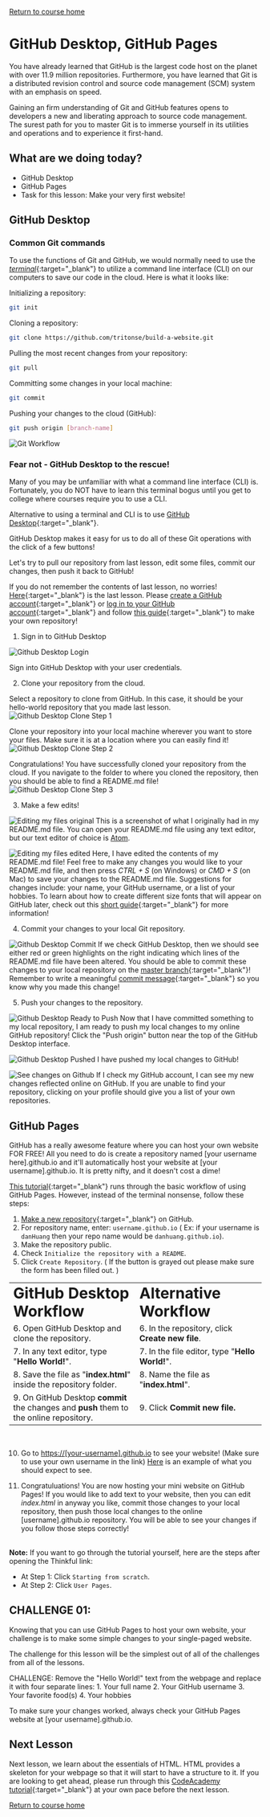<a href="https://tritonse.github.io/build-a-website/">Return to course home</a>

# GitHub Desktop, GitHub Pages

You have already learned that GitHub is the largest code host on the planet with over 11.9 million repositories. Furthermore, you have learned that Git is a distributed revision control and source code management (SCM) system with an emphasis on speed.

Gaining an firm understanding of Git and GitHub features opens to developers a new and liberating approach to source code management. The surest path for you to master Git is to immerse yourself in its utilities and operations and to experience it first-hand.

## What are we doing today?

-   GitHub Desktop
-   GitHub Pages
-   Task for this lesson: Make your very first website!

## GitHub Desktop

### Common Git commands

To use the functions of Git and GitHub, we would normally need to use the [_terminal_](https://askubuntu.com/questions/38162/what-is-a-terminal-and-how-do-i-open-and-use-it){:target="\_blank"} to utilize a command line interface (CLI) on our computers to save our code in the cloud. Here is what it looks like:

Initializing a repository:

```bash
git init
```

Cloning a repository:

```bash
git clone https://github.com/tritonse/build-a-website.git
```

Pulling the most recent changes from your repository:

```bash
git pull
```

Committing some changes in your local machine:

```bash
git commit
```

Pushing your changes to the cloud (GitHub):

```bash
git push origin [branch-name]
```

![Git Workflow](https://raw.githubusercontent.com/tritonse/build-a-website/master/lesson-02/gitLocalWorkflow.png)

### Fear not - GitHub Desktop to the rescue!

Many of you may be unfamiliar with what a command line interface (CLI) is. Fortunately, you do NOT have to learn this terminal bogus until you get to college where courses require you to use a CLI.

Alternative to using a terminal and CLI is to use [GitHub Desktop](https://desktop.github.com/){:target="\_blank"}.

GitHub Desktop makes it easy for us to do all of these Git operations with the click of a few buttons!

Let's try to pull our repository from last lesson, edit some files, commit our changes, then push it back to GitHub!

If you do not remember the contents of last lesson, no worries! [Here](https://tritonse.github.io/build-a-website/lesson-01){:target="\_blank"} is the last lesson. Please [create a GitHub account](https://github.com/join){:target="\_blank"} or [log in to your GitHub account](https://github.com/login){:target="\_blank"} and follow [this guide](https://guides.github.com/activities/hello-world/){:target="\_blank"} to make your own repository!

1.  Sign in to GitHub Desktop

![Github Desktop Login](https://raw.githubusercontent.com/tritonse/build-a-website/master/lesson-02/github-desktop-first-screen.png)

Sign into GitHub Desktop with your user credentials.

2.  Clone your repository from the cloud.

Select a repository to clone from GitHub. In this case, it should be your hello-world repository that you made last lesson.
![Github Desktop Clone Step 1](https://raw.githubusercontent.com/tritonse/build-a-website/master/lesson-02/github-desktop-no-repos.png)

Clone your repository into your local machine wherever you want to store your files. Make sure it is at a location where you can easily find it!
![Github Desktop Clone Step 2](https://raw.githubusercontent.com/tritonse/build-a-website/master/lesson-02/github-desktop-clone-a-repo.png)

Congratulations! You have successfully cloned your repository from the cloud. If you navigate to the folder to where you cloned the repository, then you should be able to find a README.md file!
![Github Desktop Clone Step 3](https://raw.githubusercontent.com/tritonse/build-a-website/master/lesson-02/github-desktop-repo-view.png)

3.  Make a few edits!

![Editing my files original](https://raw.githubusercontent.com/tritonse/build-a-website/master/lesson-02/text-editor-original-text.png)
This is a screenshot of what I originally had in my README.md file. You can open your README.md file using any text editor, but our text editor of choice is [Atom](https://atom.io/).

![Editing my files edited](https://raw.githubusercontent.com/tritonse/build-a-website/master/lesson-02/text-editor-edited-text.png)
Here, I have edited the contents of my README.md file! Feel free to make any changes you would like to your README.md file, and then press _CTRL + S_ (on Windows) or _CMD + S_ (on Mac) to save your changes to the README.md file. Suggestions for changes include: your name, your GitHub username, or a list of your hobbies. To learn about how to create different size fonts that will appear on GitHub later, check out this [short guide](https://guides.github.com/features/mastering-markdown/){:target="\_blank"} for more information!

4.  Commit your changes to your local Git repository.

![Github Desktop Commit](https://raw.githubusercontent.com/tritonse/build-a-website/master/lesson-02/github-desktop-view-changes.png)
If we check GitHub Desktop, then we should see either red or green highlights on the right indicating which lines of the README.md file have been altered. You should be able to commit these changes to your local repository on the [master branch](https://git-scm.com/book/en/v2/Git-Branching-Branches-in-a-Nutshell){:target="\_blank"}! Remember to write a meaningful [commit message](https://chris.beams.io/posts/git-commit/){:target="\_blank"} so you know why you made this change!

5.  Push your changes to the repository.

![Github Desktop Ready to Push](https://raw.githubusercontent.com/tritonse/build-a-website/master/lesson-02/github-desktop-ready-to-push.png)
Now that I have committed something to my local repository, I am ready to push my local changes to my online GitHub repository! Click the "Push origin" button near the top of the GitHub Desktop interface.

![Github Desktop Pushed](https://raw.githubusercontent.com/tritonse/build-a-website/master/lesson-02/github-desktop-pushed.png)
I have pushed my local changes to GitHub!

![See changes on Github](https://raw.githubusercontent.com/tritonse/build-a-website/master/lesson-02/github-my-changed-repo.png)
If I check my GitHub account, I can see my new changes reflected online on GitHub. If you are unable to find your repository, clicking on your profile should give you a list of your own repositories.

## GitHub Pages

GitHub has a really awesome feature where you can host your own website FOR FREE! All you need to do is create a repository named [your username here].github.io and it'll automatically host your website at [your username].github.io. It is pretty nifty, and it doesn't cost a dime!

[This tutorial](https://www.thinkful.com/learn/a-guide-to-using-github-pages/){:target="\_blank"} runs through the basic workflow of using GitHub Pages. However, instead of the terminal nonsense, follow these steps:

1.  [Make a new repository](https://github.com/new){:target="\_blank"} on GitHub.
2.  For repository name, enter: `username.github.io` ( Ex: if your username is `danHuang` then your repo name would be `danhuang.github.io`).
3.  Make the repository public.
4.  Check `Initialize the repository with a README`.
5.  Click `Create Repository`. ( If the button is grayed out please make sure the form has been filled out. )

<table border="0">
 <tr>
    <td><b style="font-size:30px">GitHub Desktop Workflow</b></td>
    <td><b style="font-size:30px">Alternative Workflow</b></td>
 </tr>
 <tr>
    <td width="50%">6. Open GitHub Desktop and clone the repository. </td>
    <td>6. In the repository, click <b>Create new file</b>.</td>
 </tr>

 <tr>
    <td>7. In any text editor, type "<b>Hello World!</b>".</td>
    <td>7. In the file editor, type "<b>Hello World!</b>". </td>
 </tr>
 <tr>
    <td>8. Save the file as "<b>index.html</b>" inside the repository folder.</td>
    <td>8. Name the file as "<b>index.html</b>". </td>
 </tr>
 <tr>
    <td>9. On GitHub Desktop <b>commit</b> the changes and <b>push</b> them to the online repository.</td>
    <td>9. Click <b>Commit new file.</b></td>
 </tr>
</table>
<br>

10. Go to <https://[your-username].github.io> to see your website! (Make sure to use your own username in the link)
    <a href="https://tritonse.github.io/build-a-website/lesson-02/example.html" target="_blank">Here</a> is an example of what you should expect to see.
    <br>

11. Congratuluations! You are now hosting your mini website on GitHub Pages! If you would like to add text to your website, then you can edit _index.html_ in anyway you like, commit those changes to your local repository, then push those local changes to the online [username].github.io repository. You will be able to see your changes if you follow those steps correctly!
    <br>
    <br>

**Note:** If you want to go through the tutorial yourself, here are the steps after opening the Thinkful link:

-   At Step 1: Click `Starting from scratch`.
-   At Step 2: Click `User Pages`.

## CHALLENGE 01:

Knowing that you can use GitHub Pages to host your own website, your challenge is to make some simple changes to your single-paged website.

The challenge for this lesson will be the simplest out of all of the challenges from all of the lessons.

CHALLENGE: Remove the "Hello World!" text from the webpage and replace it with four separate lines:
   1\. Your full name
   2\. Your GitHub username
   3\. Your favorite food(s)
   4\. Your hobbies

To make sure your changes worked, always check your GitHub Pages website at [your username].github.io.

## Next Lesson

Next lesson, we learn about the essentials of HTML. HTML provides a skeleton for your webpage so that it will start to have a structure to it. If you are looking to get ahead, please run through this [CodeAcademy tutorial](https://www.codecademy.com/learn/learn-html){:target="\_blank"} at your own pace before the next lesson.

<a href="https://tritonse.github.io/build-a-website/">Return to course home</a>
